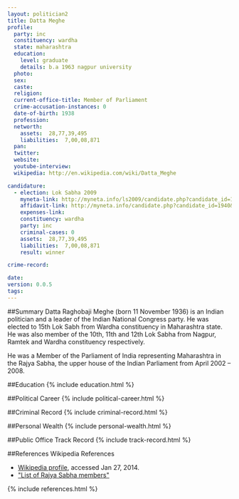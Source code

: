 ```yaml
---
layout: politician2
title: Datta Meghe
profile: 
  party: inc
  constituency: wardha
  state: maharashtra
  education: 
    level: graduate
    details: b.a 1963 nagpur university
  photo: 
  sex: 
  caste: 
  religion: 
  current-office-title: Member of Parliament
  crime-accusation-instances: 0
  date-of-birth: 1938
  profession: 
  networth: 
    assets:  28,77,39,495
    liabilities:  7,00,08,871
  pan: 
  twitter: 
  website: 
  youtube-interview: 
  wikipedia: http://en.wikipedia.com/wiki/Datta_Meghe

candidature: 
  - election: Lok Sabha 2009
    myneta-link: http://myneta.info/ls2009/candidate.php?candidate_id=1940
    affidavit-link: http://myneta.info/candidate.php?candidate_id=1940&scan=original
    expenses-link: 
    constituency: wardha 
    party: inc
    criminal-cases: 0
    assets:  28,77,39,495
    liabilities:  7,00,08,871
    result: winner 

crime-record: 

date: 
version: 0.0.5
tags: 
---
```

##Summary
Datta Raghobaji Meghe (born 11 November 1936) is an Indian politician and a leader of the Indian National Congress party. He was elected to 15th Lok Sabh from Wardha constituency in Maharashtra state. He was also member of the 10th, 11th and 12th Lok Sabha from Nagpur, Ramtek and Wardha constituency respectively.

He was a Member of the Parliament of India representing Maharashtra in the Rajya Sabha, the upper house of the Indian Parliament from April 2002 – 2008.


##Education
{% include education.html %}


##Political Career
{% include political-career.html %}


##Criminal Record
{% include criminal-record.html %}


##Personal Wealth
{% include personal-wealth.html %}


##Public Office Track Record
{% include track-record.html %}


##References
Wikipedia References
- [Wikipedia profile]({{page.profile.wikipedia}}), accessed Jan 27, 2014.
- ["List of Rajya Sabha members"][wiki1]

[wiki1]: http://164.100.47.5/Newmembers/alphabeticallist_all_terms.aspx


{% include references.html %}